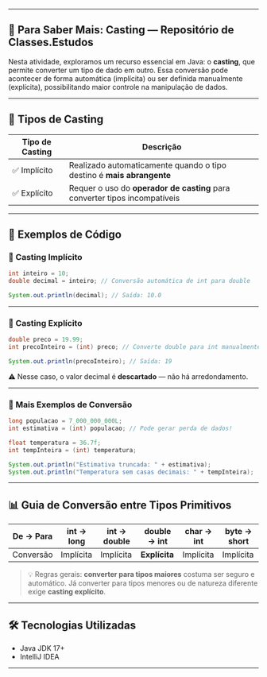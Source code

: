 
---

## 📘 Para Saber Mais: Casting — Repositório de Classes.Estudos

Nesta atividade, exploramos um recurso essencial em Java: o **casting**, que permite converter um tipo de dado em outro. Essa conversão pode acontecer de forma automática (implícita) ou ser definida manualmente (explícita), possibilitando maior controle na manipulação de dados.

---

## 🚀 Tipos de Casting

| Tipo de Casting   | Descrição                                                                 |
|-------------------|---------------------------------------------------------------------------|
| ✅ Implícito       | Realizado automaticamente quando o tipo destino é **mais abrangente**     |
| ✅ Explícito       | Requer o uso do **operador de casting** para converter tipos incompatíveis |

---

## 🧠 Exemplos de Código

### 🔹 Casting Implícito

```java
int inteiro = 10;
double decimal = inteiro; // Conversão automática de int para double

System.out.println(decimal); // Saída: 10.0
```

---

### 🔸 Casting Explícito

```java
double preco = 19.99;
int precoInteiro = (int) preco; // Converte double para int manualmente

System.out.println(precoInteiro); // Saída: 19
```

⚠️ Nesse caso, o valor decimal é **descartado** — não há arredondamento.

---

### 🔄 Mais Exemplos de Conversão

```java
long populacao = 7_000_000_000L;
int estimativa = (int) populacao; // Pode gerar perda de dados!

float temperatura = 36.7f;
int tempInteira = (int) temperatura;

System.out.println("Estimativa truncada: " + estimativa);
System.out.println("Temperatura sem casas decimais: " + tempInteira);
```

---

## 📊 Guia de Conversão entre Tipos Primitivos

| De → Para     | int → long | int → double | double → int | char → int | byte → short |
|---------------|------------|--------------|--------------|------------|--------------|
| Conversão     | Implícita  | Implícita    | **Explícita**| Implícita  | Implícita    |

> 💡 Regras gerais: **converter para tipos maiores** costuma ser seguro e automático. Já converter para tipos menores ou de natureza diferente exige **casting explícito**.

---

## 🛠 Tecnologias Utilizadas

- Java JDK 17+
- IntelliJ IDEA

---
